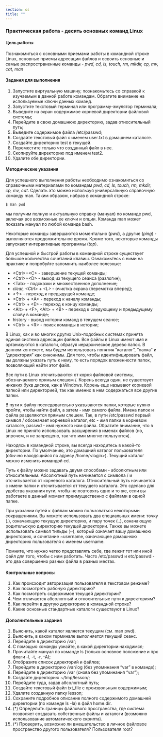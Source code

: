 ```yaml
---
section: os
title: ""
---
```




### Практическая работа - десять основных команд Linux


#### Цель работы

Познакомиться с основными приемами работы в командной строке Linux, основные приемы адресации файлов и освоить основные и самые распространенные команды - _pwd, cd, ls, touch, rm, mkdir, cp, mv, cat, man_


#### Задания для выполнения



1. Запустите виртуальную машину; познакомьтесь со справкой к изучаемым в данной работе командам. Обратите внимание на используемые ключи данных команд.
2. Запустите текстовый терминал или программу-эмулятор терминала;
3. Выведите на экран содержимое корневой директории файловой системы;
4. Перейдите в свою домашнюю директорию, задав относительный путь;
5. Выведите содержимое файла /etc/passwd;
6. Создайте текстовый файл с именем user.txt  в домашнем каталоге. 
7. Создайте директорию test в текущей.
8. Переместите только что созданный файл в нее. 
9. Скопируйте директорию под именем test2.
10.  Удалите обе директории. 


#### Методические указания

Для успешного выполнения работы необходимо ознакомиться со справочными материалами по командам _pwd, cd, ls, touch, rm, mkdir, cp, mv, cat_. Сделать это можно используя универсальную справочную команду man. Таким образом, набрав в командной строке:

```bash
$ man pwd
```

мы получим полную и актуальную справку (мануал) по команде pwd, включая все возможные ее ключи и опции. Команда man может показать мануал по любой команде bash.

Некоторые команды завершаются моментально (_pwd_), а другие (_ping_) - выполняются продолжительное время. Кроме того, некоторые команды запускают интерактивные программы (_top_). 

Для успешной и быстрой работы в командной строке существует большое количество сочетаний клавиш. Ознакомьтесь с ними на практике и попробуйте запомнить наиболее полезные:



* &lt;Ctrl>+&lt;C> - завершение текущей команды;
* &lt;Ctrl>+&lt;D> - выход из текущего сеанса (разлогин);
* &lt;Tab> - подсказки и множественное дополнение;
* _clear, &lt;Ctrl> + &lt;L>_ - очистка экрана (перемотка вперед);
* &lt;↑> - переход к предыдущей команде;
* &lt;Ctrl> + &lt;A> - переход к началу команды;
* &lt;Ctrl> + &lt;E> - переход к концу команды;
* &lt;Alt> + &lt;F>, &lt;Alt> + &lt;B> - переход к следующему и предыдущему слову в команде;
* history - вывод истории команд в текущем сеансе;
* &lt;Ctrl> + &lt;R> - поиск команды в истории;

В Linux, как и во многих других Unix-подобных системах принята единая система адресации файлов. Все файлы в Linux имеют имя и организуются в каталоги, образуя иерархическое дерево папок. В данном контексте, мы будем использовать понятия “каталог”, “папка” и “директория” как синонимы. Для того, чтобы идентифицировать файл, вы должны указать путь к нему, то есть порядок вложенности папок, позволяющий найти этот файл.

Все пути в Linux отсчитываются от корня файловой системы, обозначаемого прямым слешем /. Корень всегда один, не существует никаких букв дисков, как в Windows. Корень еще называют корневой папкой или директорией, так как именно в нем содержаться все другие папки. 

В пути к файлу последовательно указываются папки, которые нужно пройти, чтобы найти файл, а затем - имя самого файла. Имена папок и файла разделяются прямым слешем. Так, в пути /etc/passwd первый символ / обозначает корневой каталог, etc - имя папки в корневом каталоге, passwd - имя нужного нам файла. Обратите внимание, что в Linux не принято использовать расширения в именах файлов (но, впрочем, и не запрещено, так что ими многие пользуются). 

Находясь в командной строке, вы всегда находитесь в какой-то директории. По умолчанию, это домашний каталог пользователя (обычно находящийся по адресу /home/&lt;login>). Текущий каталог можно изменить командой cd. 

Путь к файлу можно задавать двумя способами - абсолютным или относительным. Абсолютный путь начинается с символа / и отсчитывается от корневого каталога. Относительный путь начинается с имени папки и отсчитывается от текущего каталога. Это сделано для удобства указания пути, чтобы не повторять одно и то же, если вы работаете в данный момент преимущественно с файлами в одной папке. 

При указании путей к файлам можно пользоваться некоторыми сокращениями. Вы можете использовать два специальных имени: точку (.), означающую текущую директорию, и пару точек (..), означающую родительскую директорию текущей директории. Также вы можете использовать символ тильды (~), который означает вашу домашнюю директорию, и сочетание ~username, означающее домашнюю директорию пользователя с именем username.

Помните, что нужно четко представлять себе, где лежит тот или иной файл для того, чтобы с ним работать. Часто /etc/passwd и etc/passwd - это два совершенно разных файла в разных местах.


#### Контрольные вопросы



1. Как происходит авторизация пользователя в текстовом режиме?
2. Как посмотреть рабочую директорию?
3. Как посмотреть содержимое текущей директории?
4. Чем отличается абсолютный и относительные пути к директориям?
5. Как перейти в другую директорию в командной строке?
6. Какие основные стандартные каталоги существуют в Linux?


#### Дополнительные задания



1. Выяснить, какой каталог является текущим (см. man pwd).
2. Выяснить, в каком терминале выполняется текущий сеанс.
3. Перейдите в директорию /var;
4. С помощью команды узнайте, в какой директории находимся;
5. Прочитайте мануал по команде ls (только основное положение и про флаги -l, -t, -r, -A);
6. Отобразите список директорий и файлов;
7. Перейдите в директорию /var/log (без упоминания “var” в команде);
8. Перейдите в директорию /var (снова без упоминания “var”);
9. Создайте директорию ~/tmp/lesson/;
10. Перейдите туда, задав абсолютный путь;
11. Создайте текстовый файл txt_file с произвольным содержимым;
12. Удалите созданную папку lesson;
13.  Сохраните подробное описание полного содержимого домашней директории (по команде ls -la) в файл home.dir.
14. (*) Определить границы файлового пространства, где система позволяет создавать собственные файлы и каталоги (возможно использование автоматического скрипта).
15. (*) Проверить, возможно ли вмешательство  в личное файловое пространство другого пользователя? Пользователя root?